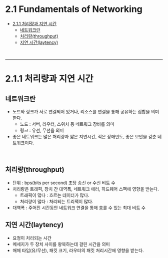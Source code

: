 # 2.1 Fundamentals of Networking

- [2.1.1 처리량과 지연 시간](#211-처리량과-지연-시간)
  - [네트워크란](#네트워크란)
  - [처리량(throughput)](#처리량throughput)
  - [지연 시간(laytency)](#지연-시간laytency)

</br>

---
# 2.1.1 처리량과 지연 시간
## 네트워크란
- 노드와 링크가 서로 연결되어 있거나, 리소스를 연결을 통해 공유하는 집합을 의미한다.
  - 노드 : 서버, 라우터, 스위치 등 네트워크 장비를 의미
  - 링크 : 유선, 무선을 의미
- 좋은 네트워크는 많은 처리량과 짧은 지연시간, 적은 장애빈도, 좋은 보안을 갖춘 네트워크이다.

<br/>

## 처리량(throughput)
- 단위 : bps(bits per second) 초당 송신 or 수신 비트 수
- 처리량은 트래픽, 장치 간 대역폭, 네트워크 에러, 하드웨어 스팩에 영향을 받는다.
  - 트래픽이 많다 : 흐르는 데이터가 많다.
  - 처리량이 많다 : 처리되는 트리팩이 많다.
- 대역폭 : 주어진 시간동안 네트워크 연결을 통해 흐를 수 있는 최대 비트 수

## 지연 시간(laytency)
- 요청이 처리되는 시간
- 메세지가 두 장치 사이를 왕복하는데 걸린 시간을 의미
- 매체 타입(유/무선), 패킷 크기, 라우터의 패킷 처리시간에 영향을 받는다.
